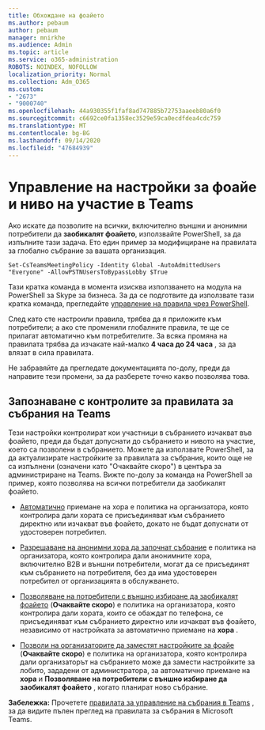 ```yaml
---
title: Обхождане на фоайето
ms.author: pebaum
author: pebaum
manager: mnirkhe
ms.audience: Admin
ms.topic: article
ms.service: o365-administration
ROBOTS: NOINDEX, NOFOLLOW
localization_priority: Normal
ms.collection: Adm_O365
ms.custom:
- "2673"
- "9000740"
ms.openlocfilehash: 44a930355f1faf8ad747885b72753aaeeb80a6f0
ms.sourcegitcommit: c6692ce0fa1358ec3529e59ca0ecdfdea4cdc759
ms.translationtype: MT
ms.contentlocale: bg-BG
ms.lasthandoff: 09/14/2020
ms.locfileid: "47684939"
---
```

# <a name="control-lobby-settings-and-level-of-participation-in-teams"></a>Управление на настройки за фоайе и ниво на участие в Teams

Ако искате да позволите на всички, включително външни и анонимни потребители да **заобикалят фоайето**, използвайте PowerShell, за да изпълните тази задача. Ето един пример за модифициране на правилата за глобално събрание за вашата организация.

`Set-CsTeamsMeetingPolicy -Identity Global -AutoAdmittedUsers "Everyone" -AllowPSTNUsersToBypassLobby $True`

Тази кратка команда в момента изисква използването на модула на PowerShell за Skype за бизнеса. За да се подготвите да използвате тази кратка команда, прегледайте [управление на правила чрез PowerShell](https://docs.microsoft.com/microsoftteams/teams-powershell-overview#managing-policies-via-powershell).

След като сте настроили правила, трябва да я приложите към потребители; а ако сте променили глобалните правила, те ще се прилагат автоматично към потребителите. За всяка промяна на правилата трябва да изчакате най-малко **4 часа до 24 часа** , за да влязат в сила правилата. 

Не забравяйте да прегледате документацията по-долу, преди да направите тези промени, за да разберете точно какво позволява това.


## <a name="understanding-teams-meeting-lobby-policy-controls"></a>Запознаване с контролите за правилата за събрания на Teams

Тези настройки контролират кои участници в събранието изчакват във фоайето, преди да бъдат допуснати до събранието и нивото на участие, което са позволени в събранието. Можете да използвате PowerShell, за да актуализирате настройките за правилата за събрания, които още не са изпълнени (означени като "Очаквайте скоро") в центъра за администриране на Teams. Вижте по-долу за команда на PowerShell за пример, която позволява на всички потребители да заобикалят фоайето.

- [Автоматично](https://docs.microsoft.com/microsoftteams/meeting-policies-in-teams#automatically-admit-people) приемане на хора е политика на организатора, която контролира дали хората се присъединяват към събранието директно или изчакват във фоайето, докато не бъдат допуснати от удостоверен потребител.

- [Разрешаване на анонимни хора да започнат събрание](https://docs.microsoft.com/microsoftteams/meeting-policies-in-teams#allow-anonymous-people-to-start-a-meeting) е политика на организатора, която контролира дали анонимните хора, включително B2B и външни потребители, могат да се присъединят към събранието на потребителя, без да има удостоверен потребител от организацията в обслужването.

- [Позволяване на потребители с външно избиране да заобикалят фоайето](https://docs.microsoft.com/microsoftteams/meeting-policies-in-teams#allow-dial-in-users-to-bypass-the-lobby-coming-soon) (**Очаквайте скоро**) е политика на организатора, която контролира дали хората, които се обаждат по телефона, се присъединяват към събранието директно или изчакват във фоайето, независимо от настройката за автоматично приемане на **хора** .

- [Позволи на организаторите да заместят настройките за фоайе](https://docs.microsoft.com/microsoftteams/meeting-policies-in-teams#allow-organizers-to-override-lobby-settings-coming-soon) (**Очаквайте скоро**) е политика на организатора, която контролира дали организаторът на събранието може да замести настройките за лобито, зададени от администратора, за автоматично приемане на **хора** и **Позволяване на потребители с външно избиране да заобикалят фоайето** , когато планират ново събрание.

**Забележка:** Прочетете [правилата за управление на събрания в Teams](https://docs.microsoft.com/microsoftteams/meeting-policies-in-teams) , за да видите пълен преглед на правилата за събрания в Microsoft Teams.

